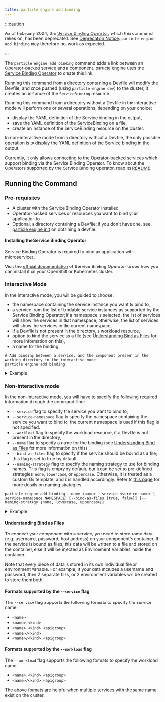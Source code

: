 ```yaml
---
title: particle engine add binding
---
```


:::caution

As of February 2024, the [Service Binding Operator](https://github.com/daniel-pickens/service-binding-operator/), which this command relies on, has been deprecated. See [Deprecation Notice](https://daniel-pickens.github.io/service-binding-operator/userguide/intro.html).
`particle engine add binding` may therefore not work as expected.

:::

The `particle engine add binding` command adds a link between an Operator-backed service and a component. particle engine uses the [Service Binding Operator](https://github.com/daniel-pickens/service-binding-operator/) to create this link. 

Running this command from a directory containing a Devfile will modify the Devfile, and once pushed (using `particle engine dev`) to the cluster, it creates an instance of the `ServiceBinding` resource.

Running this command from a directory without a Devfile in the interactive mode will perform one or several operations,
depending on your choice:
- display the YAML definition of the Service binding in the output,
- save the YAML definition of the ServiceBinding on a file,
- create an instance of the ServiceBinding resource on the cluster.

In non-interactive mode from a directory without a Devfile, the only possible operation is to display the YAML definition of the Service binding in the output.

Currently, it only allows connecting to the Operator-backed services which support binding via the Service Binding Operator.
To know about the Operators supported by the Service Binding Operator, read its [README](https://github.com/daniel-pickens/service-binding-operator#known-bindable-operators).

## Running the Command

### Pre-requisites
* A cluster with the Service Binding Operator installed
* Operator-backed services or resources you want to bind your application to
* Optional, a directory containing a Devfile; if you don't have one, see [particle engine init](init.md) on obtaining a devfile.

#### Installing the Service Binding Operator
Service Binding Operator is required to bind an application with microservices.

Visit the [official documentation](https://daniel-pickens.github.io/service-binding-operator/userguide/getting-started/installing-service-binding.html) of Service Binding Operator to see how you can install it on your OpenShift or Kubernetes cluster.

### Interactive Mode
In the interactive mode, you will be guided to choose:
* the namespace containing the service instance you want to bind to,
* a service from the list of bindable service instances as supported by the Service Binding Operator;
  if a namespace is selected, the list of services will show the services in that namespace;
  otherwise, the list of services will show the services in the current namespace,
* if a Devfile is not present in the directory, a workload resource,
* option to bind the service as a file (see [Understanding Bind as Files](#understanding-bind-as-files) for more information on this),
* a name for the binding.

```shell
# Add binding between a service, and the component present in the working directory in the interactive mode
particle engine add binding
```
<details>
<summary>Example</summary>

```shell
$ particle engine add binding
? Do you want to list services from: current namespace
? Select service instance you want to bind to: cluster-sample (Cluster.postgresql.k8s.enterprisedb.io)
? Enter the Binding's name: my-go-app-cluster-sample
? How do you want to bind the service? Bind As Files
? Select naming strategy for binding names: DEFAULT
 ✓  Successfully added the binding to the devfile.
Run `particle engine dev` to create it on the cluster.
You can automate this command by executing:
  particle engine add binding --service cluster-sample.Cluster.postgresql.k8s.enterprisedb.io --name my-go-app-cluster-sample
```
</details>


### Non-interactive mode
In the non-interactive mode, you will have to specify the following required information through the command-line:
* `--service` flag to specify the service you want to bind to,
* `--service-namespace` flag to specify the namespace containing the service you want to bind to; the current namespace is used if this flag is not specified.
* `--workload` flag to specify the workload resource, if a Devfile is not present in the directory,
* `--name` flag to specify a name for the binding (see [Understanding Bind as Files](#understanding-bind-as-files) for more information on this)
* `--bind-as-files` flag to specify if the service should be bound as a file; this flag is set to true by default.
* `--naming-strategy` flag to specify the naming strategy to use for binding names. This flag is empty by default, 
  but it can be set to pre-defined strategies: `none`, `lowercase`, or `uppercase`.
  Otherwise, it is treated as a custom Go template, and it is handled accordingly.
  Refer to [this page](https://docs.openshift.com/container-platform/4.10/applications/connecting_applications_to_services/binding-workloads-using-sbo.html#sbo-naming-strategies_binding-workloads-using-sbo) for more details on naming strategies.

```shell
particle engine add binding --name <name> --service <service-name> [--service-namespace NAMESPACE] [--bind-as-files {true, false}] [--naming-strategy {none, lowercase, uppercase}]
```
<details>
<summary>Example</summary>

```shell
$ particle engine add binding --service cluster-sample.Cluster.postgresql.k8s.enterprisedb.io --name my-go-app-cluster-sample
 ✓  Successfully added the binding to the devfile.
Run `particle engine dev` to create it on the cluster.
```
</details>


#### Understanding Bind as Files
To connect your component with a service, you need to store some data (e.g. username, password, host address) on your component's container.
If the service is bound as files, this data will be written to a file and stored on the container, else it will be injected as Environment Variables inside the container.

Note that every piece of data is stored in its own individual file or environment variable.
For example, if your data includes a username and password, then 2 separate files, or 2 environment variables will be created to store them both.

#### Formats supported by the `--service` flag
The `--service` flag supports the following formats to specify the service name:
* `<name>`
* `<name>.<kind>`
* `<name>.<kind>.<apigroup>`
* `<name>/<kind>`
* `<name>/<kind>.<apigroup>`

#### Formats supported by the `--workload` flag
The `--workload` flag supports the following formats to specify the workload name:
* `<name>.<kind>.<apigroup>`
* `<name>/<kind>.<apigroup>`

The above formats are helpful when multiple services with the same name exist on the cluster.
